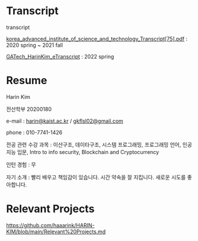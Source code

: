 # Transcript
transcript

[korea_advanced_institute_of_science_and_technology_Transcript[75].pdf](https://github.com/haaarink/Transcript/files/8709126/korea_advanced_institute_of_science_and_technology_Transcript.75.pdf)
: 2020 spring ~ 2021 fall

[GATech_HarinKim_eTranscript](https://user-images.githubusercontent.com/92988939/168836365-5c94648d-bb7f-47cb-9d25-2f3aca44a197.jpg)
: 2022 spring

# Resume
Harin Kim

전산학부 20200180

e-mail : harin@kaist.ac.kr / gkflsl02@gmail.com

phone : 010-7741-1426

전공 관련 수강 과목 : 이산구조, 데이타구조, 시스템 프로그래밍, 프로그래밍 언어, 인공지능 입문<Physical AI>, Intro to info security, Blockchain and Cryptocurrency
  
인턴 경험 : 무
  
자기 소개 : 빨리 배우고 책임감이 있습니다. 시간 약속을 잘 지킵니다. 새로운 시도를 좋아합니다.
  
# Relevant Projects
  https://github.com/haaarink/HARIN-KIM/blob/main/Relevant%20Projects.md


